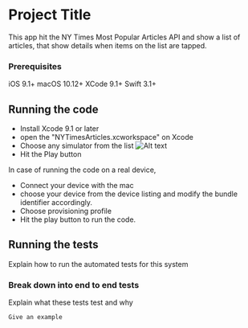# Project Title

This app hit the NY Times Most Popular Articles API and show a list of articles, that show details when items on the list are tapped.

### Prerequisites

iOS 9.1+
macOS 10.12+
XCode 9.1+
Swift 3.1+

## Running the code

- Install Xcode 9.1 or later
- open the "NYTimesArticles.xcworkspace" on Xcode
- Choose any simulator from the list
![Alt text](https://github.com/dasSoumen/ArticleList/ScreenShot/chooseDevice.png?raw=true "Choose Device")
- Hit the Play button

In case of running the code on a real device,

- Connect your device with the mac
- choose your device from the device listing and modify the bundle identifier accordingly.
- Choose provisioning profile
- Hit the play button to run the code.

## Running the tests

Explain how to run the automated tests for this system

### Break down into end to end tests

Explain what these tests test and why

```
Give an example
```
